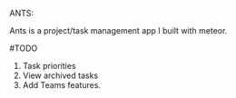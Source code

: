 ANTS:

Ants is a project/task management app I built with meteor.


#TODO

1. Task priorities
2. View archived tasks
3. Add Teams features.

